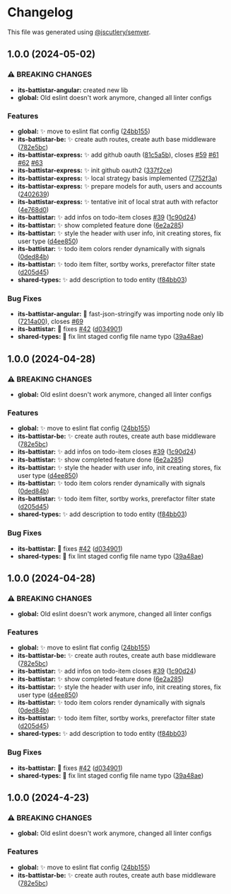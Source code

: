 # Changelog

This file was generated using
[@jscutlery/semver](https://github.com/jscutlery/semver).

## 1.0.0 (2024-05-02)

### ⚠ BREAKING CHANGES

-   **its-battistar-angular:** created new lib
-   **global:** Old eslint doesn't work anymore, changed all linter configs

### Features

-   **global:** :sparkles: move to eslint flat config
    ([24bb155](https://github.com/gipo355/its-battistar/commit/24bb155ff0abb41ef87006f6f58b317a2a92e305))
-   **its-battistar-be:** :sparkles: create auth routes, create auth base
    middleware
    ([782e5bc](https://github.com/gipo355/its-battistar/commit/782e5bc2bc7ad335620c0b4247511630ac9f3d04))
-   **its-battistar-express:** :sparkles: add github oauth
    ([81c5a5b](https://github.com/gipo355/its-battistar/commit/81c5a5b8508693004a3274b3b48beaa46258fbcb)),
    closes [#59](https://github.com/gipo355/its-battistar/issues/59)
    [#61](https://github.com/gipo355/its-battistar/issues/61)
    [#62](https://github.com/gipo355/its-battistar/issues/62)
    [#63](https://github.com/gipo355/its-battistar/issues/63)
-   **its-battistar-express:** :sparkles: init github oauth2
    ([337f2ce](https://github.com/gipo355/its-battistar/commit/337f2ce8efc37e55ad868b3c12156096a815228b))
-   **its-battistar-express:** :sparkles: local strategy basis implemented
    ([7752f3a](https://github.com/gipo355/its-battistar/commit/7752f3a01ee04e917bfe2fc9a6afdda8b3a64cd0))
-   **its-battistar-express:** :sparkles: prepare models for auth, users and
    accounts
    ([2402639](https://github.com/gipo355/its-battistar/commit/2402639ddf62ae7c75999a4a005a56f518373381))
-   **its-battistar-express:** :sparkles: tentative init of local strat auth
    with refactor
    ([4e768d0](https://github.com/gipo355/its-battistar/commit/4e768d048e679d66a855d733c77fa23098b4c34f))
-   **its-battistar:** :sparkles: add infos on todo-item closes
    [#39](https://github.com/gipo355/its-battistar/issues/39)
    ([1c90d24](https://github.com/gipo355/its-battistar/commit/1c90d24f8bc1cfb7ff59e5cf18c7b7e93c330bc2))
-   **its-battistar:** :sparkles: show completed feature done
    ([6e2a285](https://github.com/gipo355/its-battistar/commit/6e2a28540b84c83d3f0a14151ff902cfc47e6633))
-   **its-battistar:** :sparkles: style the header with user info, init creating
    stores, fix user type
    ([d4ee850](https://github.com/gipo355/its-battistar/commit/d4ee850f5f93b0218234a97a4d0434a66a122215))
-   **its-battistar:** :sparkles: todo item colors render dynamically with
    signals
    ([0ded84b](https://github.com/gipo355/its-battistar/commit/0ded84b3e6b9679db6ca18930f1cd7848a054c29))
-   **its-battistar:** :sparkles: todo item filter, sortby works, prerefactor
    filter state
    ([d205d45](https://github.com/gipo355/its-battistar/commit/d205d454a1f1b7e5edf8bd0b2967630f1a991e0d))
-   **shared-types:** :sparkles: add description to todo entity
    ([f84bb03](https://github.com/gipo355/its-battistar/commit/f84bb03aae64a3542f76cc14edede0e22fa9bdae))

### Bug Fixes

-   **its-battistar-angular:** :bug: fast-json-stringify was importing node only
    lib
    ([7214a00](https://github.com/gipo355/its-battistar/commit/7214a00e32730cdfca404b9e442919ce5111cf17)),
    closes [#69](https://github.com/gipo355/its-battistar/issues/69)
-   **its-battistar:** :bug: fixes
    [#42](https://github.com/gipo355/its-battistar/issues/42)
    ([d034901](https://github.com/gipo355/its-battistar/commit/d03490158825d1427ce10e01ac4f4b8441103ed8))
-   **shared-types:** :bug: fix lint staged config file name typo
    ([39a48ae](https://github.com/gipo355/its-battistar/commit/39a48aec4ff1c09f5081320b9f12398a2c934ae3))

## 1.0.0 (2024-04-28)

### ⚠ BREAKING CHANGES

-   **global:** Old eslint doesn't work anymore, changed all linter configs

### Features

-   **global:** :sparkles: move to eslint flat config
    ([24bb155](https://github.com/gipo355/its-battistar/commit/24bb155ff0abb41ef87006f6f58b317a2a92e305))
-   **its-battistar-be:** :sparkles: create auth routes, create auth base
    middleware
    ([782e5bc](https://github.com/gipo355/its-battistar/commit/782e5bc2bc7ad335620c0b4247511630ac9f3d04))
-   **its-battistar:** :sparkles: add infos on todo-item closes
    [#39](https://github.com/gipo355/its-battistar/issues/39)
    ([1c90d24](https://github.com/gipo355/its-battistar/commit/1c90d24f8bc1cfb7ff59e5cf18c7b7e93c330bc2))
-   **its-battistar:** :sparkles: show completed feature done
    ([6e2a285](https://github.com/gipo355/its-battistar/commit/6e2a28540b84c83d3f0a14151ff902cfc47e6633))
-   **its-battistar:** :sparkles: style the header with user info, init creating
    stores, fix user type
    ([d4ee850](https://github.com/gipo355/its-battistar/commit/d4ee850f5f93b0218234a97a4d0434a66a122215))
-   **its-battistar:** :sparkles: todo item colors render dynamically with
    signals
    ([0ded84b](https://github.com/gipo355/its-battistar/commit/0ded84b3e6b9679db6ca18930f1cd7848a054c29))
-   **its-battistar:** :sparkles: todo item filter, sortby works, prerefactor
    filter state
    ([d205d45](https://github.com/gipo355/its-battistar/commit/d205d454a1f1b7e5edf8bd0b2967630f1a991e0d))
-   **shared-types:** :sparkles: add description to todo entity
    ([f84bb03](https://github.com/gipo355/its-battistar/commit/f84bb03aae64a3542f76cc14edede0e22fa9bdae))

### Bug Fixes

-   **its-battistar:** :bug: fixes
    [#42](https://github.com/gipo355/its-battistar/issues/42)
    ([d034901](https://github.com/gipo355/its-battistar/commit/d03490158825d1427ce10e01ac4f4b8441103ed8))
-   **shared-types:** :bug: fix lint staged config file name typo
    ([39a48ae](https://github.com/gipo355/its-battistar/commit/39a48aec4ff1c09f5081320b9f12398a2c934ae3))

## 1.0.0 (2024-04-28)

### ⚠ BREAKING CHANGES

-   **global:** Old eslint doesn't work anymore, changed all linter configs

### Features

-   **global:** :sparkles: move to eslint flat config
    ([24bb155](https://github.com/gipo355/its-battistar/commit/24bb155ff0abb41ef87006f6f58b317a2a92e305))
-   **its-battistar-be:** :sparkles: create auth routes, create auth base
    middleware
    ([782e5bc](https://github.com/gipo355/its-battistar/commit/782e5bc2bc7ad335620c0b4247511630ac9f3d04))
-   **its-battistar:** :sparkles: add infos on todo-item closes
    [#39](https://github.com/gipo355/its-battistar/issues/39)
    ([1c90d24](https://github.com/gipo355/its-battistar/commit/1c90d24f8bc1cfb7ff59e5cf18c7b7e93c330bc2))
-   **its-battistar:** :sparkles: show completed feature done
    ([6e2a285](https://github.com/gipo355/its-battistar/commit/6e2a28540b84c83d3f0a14151ff902cfc47e6633))
-   **its-battistar:** :sparkles: style the header with user info, init creating
    stores, fix user type
    ([d4ee850](https://github.com/gipo355/its-battistar/commit/d4ee850f5f93b0218234a97a4d0434a66a122215))
-   **its-battistar:** :sparkles: todo item colors render dynamically with
    signals
    ([0ded84b](https://github.com/gipo355/its-battistar/commit/0ded84b3e6b9679db6ca18930f1cd7848a054c29))
-   **its-battistar:** :sparkles: todo item filter, sortby works, prerefactor
    filter state
    ([d205d45](https://github.com/gipo355/its-battistar/commit/d205d454a1f1b7e5edf8bd0b2967630f1a991e0d))
-   **shared-types:** :sparkles: add description to todo entity
    ([f84bb03](https://github.com/gipo355/its-battistar/commit/f84bb03aae64a3542f76cc14edede0e22fa9bdae))

### Bug Fixes

-   **its-battistar:** :bug: fixes
    [#42](https://github.com/gipo355/its-battistar/issues/42)
    ([d034901](https://github.com/gipo355/its-battistar/commit/d03490158825d1427ce10e01ac4f4b8441103ed8))
-   **shared-types:** :bug: fix lint staged config file name typo
    ([39a48ae](https://github.com/gipo355/its-battistar/commit/39a48aec4ff1c09f5081320b9f12398a2c934ae3))

## 1.0.0 (2024-4-23)

### ⚠ BREAKING CHANGES

-   **global:** Old eslint doesn't work anymore, changed all linter configs

### Features

-   **global:** :sparkles: move to eslint flat config
    ([24bb155](https://github.com/gipo355/its-battistar/commit/24bb155ff0abb41ef87006f6f58b317a2a92e305))
-   **its-battistar-be:** :sparkles: create auth routes, create auth base
    middleware
    ([782e5bc](https://github.com/gipo355/its-battistar/commit/782e5bc2bc7ad335620c0b4247511630ac9f3d04))
